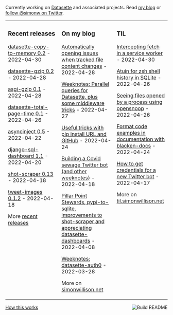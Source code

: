 Currently working on [Datasette](https://datasette.io/) and associated projects. Read [my blog](https://simonwillison.net/) or [follow @simonw on Twitter](https://twitter.com/simonw).

<table><tr><td valign="top" width="33%">

### Recent releases
<!-- recent_releases starts -->
[datasette-copy-to-memory 0.2](https://github.com/simonw/datasette-copy-to-memory/releases/tag/0.2) - 2022-04-30

[datasette-gzip 0.2](https://github.com/simonw/datasette-gzip/releases/tag/0.2) - 2022-04-28

[asgi-gzip 0.1](https://github.com/simonw/asgi-gzip/releases/tag/0.1) - 2022-04-28

[datasette-total-page-time 0.1](https://github.com/simonw/datasette-total-page-time/releases/tag/0.1) - 2022-04-26

[asyncinject 0.5](https://github.com/simonw/asyncinject/releases/tag/0.5) - 2022-04-22

[django-sql-dashboard 1.1](https://github.com/simonw/django-sql-dashboard/releases/tag/1.1) - 2022-04-20

[shot-scraper 0.13](https://github.com/simonw/shot-scraper/releases/tag/0.13) - 2022-04-18

[tweet-images 0.1.2](https://github.com/simonw/tweet-images/releases/tag/0.1.2) - 2022-04-18
<!-- recent_releases ends -->
More [recent releases](https://github.com/simonw/simonw/blob/main/releases.md)
</td><td valign="top" width="34%">

### On my blog
<!-- blog starts -->
[Automatically opening issues when tracked file content changes](http://simonwillison.net/2022/Apr/28/issue-on-changes/) - 2022-04-28

[Weeknotes: Parallel queries for Datasette, plus some middleware tricks](http://simonwillison.net/2022/Apr/27/parallel-queries/) - 2022-04-27

[Useful tricks with pip install URL and GitHub](http://simonwillison.net/2022/Apr/24/pip-install-github/) - 2022-04-24

[Building a Covid sewage Twitter bot (and other weeknotes)](http://simonwillison.net/2022/Apr/18/covid-sewage/) - 2022-04-18

[Pillar Point Stewards, pypi-to-sqlite, improvements to shot-scraper and appreciating datasette-dashboards](http://simonwillison.net/2022/Apr/8/weeknotes/) - 2022-04-08

[Weeknotes: datasette-auth0](http://simonwillison.net/2022/Mar/28/datasette-auth0/) - 2022-03-28
<!-- blog ends -->
More on [simonwillison.net](https://simonwillison.net/)
</td><td valign="top" width="33%">

### TIL
<!-- tils starts -->
[Intercepting fetch in a service worker](https://til.simonwillison.net/service-workers/intercept-fetch) - 2022-04-30

[Atuin for zsh shell history in SQLite](https://til.simonwillison.net/macos/atuin) - 2022-04-26

[Seeing files opened by a process using opensnoop](https://til.simonwillison.net/macos/open-files-with-opensnoop) - 2022-04-26

[Format code examples in documentation with blacken-docs](https://til.simonwillison.net/sphinx/blacken-docs) - 2022-04-24

[How to get credentials for a new Twitter bot](https://til.simonwillison.net/twitter/credentials-twitter-bot) - 2022-04-17
<!-- tils ends -->
More on [til.simonwillison.net](https://til.simonwillison.net/)
</td></tr></table>

<a href="https://github.com/simonw/simonw/actions"><img src="https://github.com/simonw/simonw/workflows/Build%20README/badge.svg" align="right" alt="Build README"></a> <a href="https://simonwillison.net/2020/Jul/10/self-updating-profile-readme/">How this works</a>
